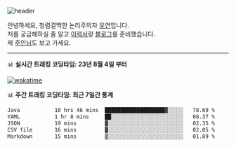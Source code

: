 ![header](https://capsule-render.vercel.app/api?type=waving&height=200&text=Hello!&fontAlignY=40&color=2832C2&fontColor=FFFFFF)

안녕하세요, 청렴결백한 논리주의자 [우연](https://dev-wooyeon.github.io/quiz-app/)입니다.  
저를 궁금해하실 줄 알고 [이력서](https://ieunune.notion.site/d836ecc9172144d4b39f185b89f16a62)랑 [블로그](https://notion-blog-ieunune.vercel.app)를 준비했습니다.  
제 [주인님](https://www.instagram.com/lovely_hiru_hari_s2/)도 보고 가세요.

---

📊 **실시간 트래킹 코딩타임: 23년 8월 4일 부터**  

[![wakatime](https://wakatime.com/badge/user/099dd627-fdab-4072-b87a-fa91c7a76d8d.svg?style=for-the-badge)](https://wakatime.com/@099dd627-fdab-4072-b87a-fa91c7a76d8d)

📊 **주간 트래킹 코딩타임: 최근 7일간 통계**

<!--START_SECTION:waka-->

```txt
Java           10 hrs 46 mins  ███████████████████▓░░░░░   78.69 %
YAML           1 hr 8 mins     ██░░░░░░░░░░░░░░░░░░░░░░░   08.37 %
JSON           19 mins         ▓░░░░░░░░░░░░░░░░░░░░░░░░   02.35 %
CSV file       16 mins         ▓░░░░░░░░░░░░░░░░░░░░░░░░   02.05 %
Markdown       15 mins         ▒░░░░░░░░░░░░░░░░░░░░░░░░   01.89 %
```

<!--END_SECTION:waka-->

<!-- ![](./profile-3d-contrib/profile-night-view.svg)-->
